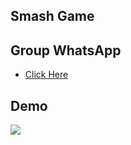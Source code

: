 ## Smash Game


## Group WhatsApp

* <a href="//clph.pw/gcwa">Click Here</a>

## Demo 

<p align="center>
<a href="//smash.clph.me">
<img src="https://telegra.ph/file/b9890e4de5339733c29e4.png"/>
</a>
</p>
